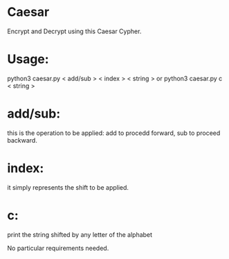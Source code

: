 # Caesar
Encrypt and Decrypt using this Caesar Cypher.
# Usage:
python3 caesar.py < add/sub > < index > < string >
or
python3 caesar.py c < string >

# add/sub: 
  this is the operation to be applied: add to procedd forward, sub to proceed backward.
# index:
  it simply represents the shift to be applied.
# c:
print the string shifted by any letter of the alphabet

No particular requirements needed.
